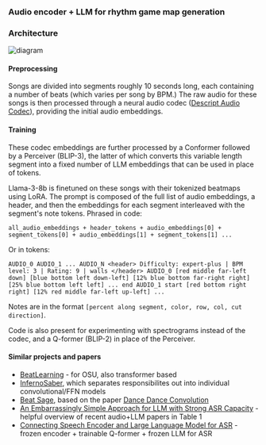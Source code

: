 ### Audio encoder + LLM for rhythm game map generation

### Architecture
![diagram](https://github.com/dsesclei/generative-beatsaber/assets/801452/555d73f5-11c1-4f98-a762-7840e777aa06)

#### Preprocessing
Songs are divided into segments roughly 10 seconds long, each containing a number of beats (which varies per song by BPM.) The raw audio for these songs is then processed through a neural audio codec ([Descript Audio Codec](https://github.com/descriptinc/descript-audio-codec)), providing the initial audio embeddings.

#### Training
These codec embeddings are further processed by a Conformer followed by a Perceiver (BLIP-3), the latter of which converts this variable length segment into a fixed number of LLM embeddings that can be used in place of tokens.

Llama-3-8b is finetuned on these songs with their tokenized beatmaps using LoRA. The prompt is composed of the full list of audio embeddings, a header, and then the embeddings for each segment interleaved with the segment's note tokens. Phrased in code:

```
all_audio_embeddings + header_tokens + audio_embeddings[0] + segment_tokens[0] + audio_embeddings[1] + segment_tokens[1] ...
```

Or in tokens:

```
AUDIO_0 AUDIO_1 ... AUDIO_N <header> Difficulty: expert-plus | BPM level: 3 | Rating: 9 | walls </header> AUDIO_0 [red middle far-left down] [blue bottom left down-left] [12% blue bottom far-right right] [25% blue bottom left left] ... end AUDIO_1 start [red bottom right right] [12% red middle far-left up-left] ...
```

Notes are in the format `[percent along segment, color, row, col, cut direction]`.

Code is also present for experimenting with spectrograms instead of the codec, and a Q-former (BLIP-2) in place of the Perceiver.

#### Similar projects and papers

- [BeatLearning](https://github.com/sedthh/BeatLearning) - for OSU, also transformer based
- [InfernoSaber](https://github.com/fred-brenner/InfernoSaber---BeatSaber-Automapper), which separates responsibilites out into individual convolutional/FFN models
- [Beat Sage](https://beatsage.com/), based on the paper [Dance Dance Convolution](https://arxiv.org/abs/1703.06891)
- [An Embarrassingly Simple Approach for LLM with Strong ASR Capacity](https://arxiv.org/abs/2402.08846) - helpful overview of recent audio+LLM papers in Table 1
- [Connecting Speech Encoder and Large Language Model for ASR](https://arxiv.org/abs/2309.13963) - frozen encoder + trainable Q-former + frozen LLM for ASR

